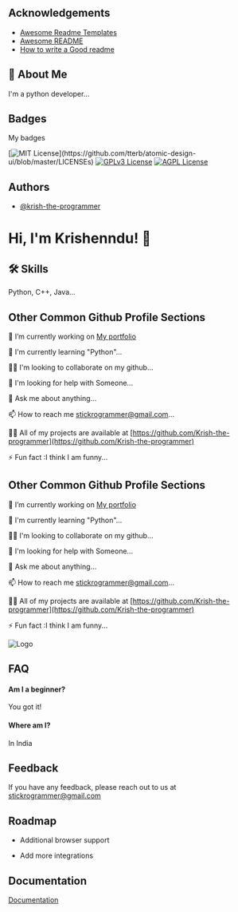 
## Acknowledgements

 - [Awesome Readme Templates](https://awesomeopensource.com/project/elangosundar/awesome-README-templates)
 - [Awesome README](https://github.com/matiassingers/awesome-readme)
 - [How to write a Good readme](https://bulldogjob.com/news/449-how-to-write-a-good-readme-for-your-github-project)


## 🚀 About Me
I'm a python developer...


## Badges

My badges

[![MIT License](https://img.shields.io/apm/l/atomic-design-ui.svg?)](https://github.com/tterb/atomic-design-ui/blob/master/LICENSEs)
[![GPLv3 License](https://img.shields.io/badge/License-GPL%20v3-yellow.svg)](https://opensource.org/licenses/)
[![AGPL License](https://img.shields.io/badge/license-AGPL-blue.svg)](http://www.gnu.org/licenses/agpl-3.0)


## Authors

- [@krish-the-programmer](https://github.com/Krish-the-programmer)


# Hi, I'm Krishenndu! 👋


## 🛠 Skills
Python, C++, Java...


## Other Common Github Profile Sections
🔭 I’m currently working on [My portfolio](https://github.com/Krish-the-programmer)

🧠 I'm currently learning "Python"...

👯‍♀️ I'm looking to collaborate on my github...

🤔 I'm looking for help with Someone...

💬 Ask me about anything...

📫 How to reach me stickrogrammer@gmail.com...

👨‍💻 All of my projects are available at [https://github.com/Krish-the-programmer](https://github.com/Krish-the-programmer)

⚡️ Fun fact :I think I am funny...




## Other Common Github Profile Sections
🔭 I’m currently working on [My portfolio](https://github.com/Krish-the-programmer)

🧠 I'm currently learning "Python"...

👯‍♀️ I'm looking to collaborate on my github...

🤔 I'm looking for help with Someone...

💬 Ask me about anything...

📫 How to reach me stickrogrammer@gmail.com...

👨‍💻 All of my projects are available at [https://github.com/Krish-the-programmer](https://github.com/Krish-the-programmer)

⚡️ Fun fact :I think I am funny...




![Logo](https://cdn.vox-cdn.com/thumbor/Pz0vdQ0aL4DlJcarWhwZLk2RmBw=/0x0:1323x638/1200x800/filters:focal(539x248:749x458)/cdn.vox-cdn.com/uploads/chorus_image/image/69851120/Screenshot_2021_09_10_7.38.39_AM.0.png)


## FAQ

#### Am I a beginner?

You got it!

#### Where am I?

In India


## Feedback

If you have any feedback, please reach out to us at stickrogrammer@gmail.com


## Roadmap

- Additional browser support

- Add more integrations


## Documentation

[Documentation](https://linktodocumentation)

